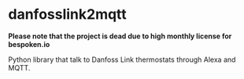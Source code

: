 # danfosslink2mqtt
**Please note that the project is dead due to high monthly license for bespoken.io**

Python library that talk to Danfoss Link thermostats through Alexa and MQTT.
